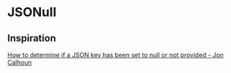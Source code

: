 # JSONull


## Inspiration

[How to determine if a JSON key has been set to null or not provided - Jon Calhoun](https://www.calhoun.io/how-to-determine-if-a-json-key-has-been-set-to-null-or-not-provided/)